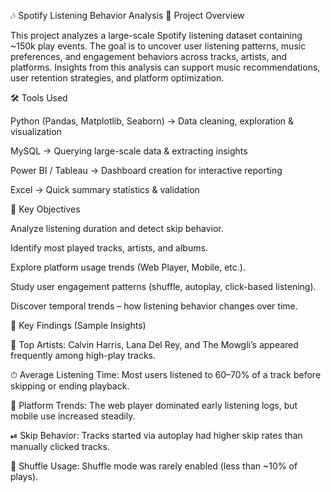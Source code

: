 🎶 Spotify Listening Behavior Analysis 📌 Project Overview

This project analyzes a large-scale Spotify listening dataset containing ~150k play events. The goal is to uncover user listening patterns, music preferences, and engagement behaviors across tracks, artists, and platforms. Insights from this analysis can support music recommendations, user retention strategies, and platform optimization.



🛠 Tools Used

Python (Pandas, Matplotlib, Seaborn) → Data cleaning, exploration & visualization

MySQL → Querying large-scale data & extracting insights

Power BI / Tableau → Dashboard creation for interactive reporting

Excel → Quick summary statistics & validation



🎯 Key Objectives

Analyze listening duration and detect skip behavior.

Identify most played tracks, artists, and albums.

Explore platform usage trends (Web Player, Mobile, etc.).

Study user engagement patterns (shuffle, autoplay, click-based listening).

Discover temporal trends – how listening behavior changes over time.



🔑 Key Findings (Sample Insights)

🎵 Top Artists: Calvin Harris, Lana Del Rey, and The Mowgli’s appeared frequently among high-play tracks.

⏱ Average Listening Time: Most users listened to 60–70% of a track before skipping or ending playback.

📱 Platform Trends: The web player dominated early listening logs, but mobile use increased steadily.

⏯ Skip Behavior: Tracks started via autoplay had higher skip rates than manually clicked tracks.

🔄 Shuffle Usage: Shuffle mode was rarely enabled (less than ~10% of plays).
